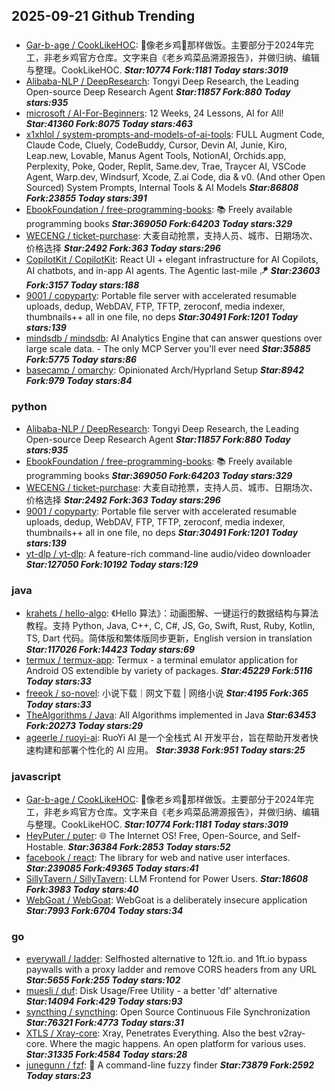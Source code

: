 ## 2025-09-21 Github Trending

### 
* [Gar-b-age / CookLikeHOC](https://github.com/Gar-b-age/CookLikeHOC): 🥢像老乡鸡🐔那样做饭。主要部分于2024年完工，非老乡鸡官方仓库。文字来自《老乡鸡菜品溯源报告》，并做归纳、编辑与整理。CookLikeHOC. ***Star:10774 Fork:1181 Today stars:3019***
* [Alibaba-NLP / DeepResearch](https://github.com/Alibaba-NLP/DeepResearch): Tongyi Deep Research, the Leading Open-source Deep Research Agent ***Star:11857 Fork:880 Today stars:935***
* [microsoft / AI-For-Beginners](https://github.com/microsoft/AI-For-Beginners): 12 Weeks, 24 Lessons, AI for All! ***Star:41360 Fork:8075 Today stars:463***
* [x1xhlol / system-prompts-and-models-of-ai-tools](https://github.com/x1xhlol/system-prompts-and-models-of-ai-tools): FULL Augment Code, Claude Code, Cluely, CodeBuddy, Cursor, Devin AI, Junie, Kiro, Leap.new, Lovable, Manus Agent Tools, NotionAI, Orchids.app, Perplexity, Poke, Qoder, Replit, Same.dev, Trae, Traycer AI, VSCode Agent, Warp.dev, Windsurf, Xcode, Z.ai Code, dia & v0. (And other Open Sourced) System Prompts, Internal Tools & AI Models ***Star:86808 Fork:23855 Today stars:391***
* [EbookFoundation / free-programming-books](https://github.com/EbookFoundation/free-programming-books): 📚 Freely available programming books ***Star:369050 Fork:64203 Today stars:329***
* [WECENG / ticket-purchase](https://github.com/WECENG/ticket-purchase): 大麦自动抢票，支持人员、城市、日期场次、价格选择 ***Star:2492 Fork:363 Today stars:296***
* [CopilotKit / CopilotKit](https://github.com/CopilotKit/CopilotKit): React UI + elegant infrastructure for AI Copilots, AI chatbots, and in-app AI agents. The Agentic last-mile 🪁 ***Star:23603 Fork:3157 Today stars:188***
* [9001 / copyparty](https://github.com/9001/copyparty): Portable file server with accelerated resumable uploads, dedup, WebDAV, FTP, TFTP, zeroconf, media indexer, thumbnails++ all in one file, no deps ***Star:30491 Fork:1201 Today stars:139***
* [mindsdb / mindsdb](https://github.com/mindsdb/mindsdb): AI Analytics Engine that can answer questions over large scale data. - The only MCP Server you'll ever need ***Star:35885 Fork:5775 Today stars:86***
* [basecamp / omarchy](https://github.com/basecamp/omarchy): Opinionated Arch/Hyprland Setup ***Star:8942 Fork:979 Today stars:84***

### python
* [Alibaba-NLP / DeepResearch](https://github.com/Alibaba-NLP/DeepResearch): Tongyi Deep Research, the Leading Open-source Deep Research Agent ***Star:11857 Fork:880 Today stars:935***
* [EbookFoundation / free-programming-books](https://github.com/EbookFoundation/free-programming-books): 📚 Freely available programming books ***Star:369050 Fork:64203 Today stars:329***
* [WECENG / ticket-purchase](https://github.com/WECENG/ticket-purchase): 大麦自动抢票，支持人员、城市、日期场次、价格选择 ***Star:2492 Fork:363 Today stars:296***
* [9001 / copyparty](https://github.com/9001/copyparty): Portable file server with accelerated resumable uploads, dedup, WebDAV, FTP, TFTP, zeroconf, media indexer, thumbnails++ all in one file, no deps ***Star:30491 Fork:1201 Today stars:139***
* [yt-dlp / yt-dlp](https://github.com/yt-dlp/yt-dlp): A feature-rich command-line audio/video downloader ***Star:127050 Fork:10192 Today stars:129***

### java
* [krahets / hello-algo](https://github.com/krahets/hello-algo): 《Hello 算法》：动画图解、一键运行的数据结构与算法教程。支持 Python, Java, C++, C, C#, JS, Go, Swift, Rust, Ruby, Kotlin, TS, Dart 代码。简体版和繁体版同步更新，English version in translation ***Star:117026 Fork:14423 Today stars:69***
* [termux / termux-app](https://github.com/termux/termux-app): Termux - a terminal emulator application for Android OS extendible by variety of packages. ***Star:45229 Fork:5116 Today stars:33***
* [freeok / so-novel](https://github.com/freeok/so-novel): 小说下载｜网文下载 | 网络小说 ***Star:4195 Fork:365 Today stars:33***
* [TheAlgorithms / Java](https://github.com/TheAlgorithms/Java): All Algorithms implemented in Java ***Star:63453 Fork:20273 Today stars:29***
* [ageerle / ruoyi-ai](https://github.com/ageerle/ruoyi-ai): RuoYi AI 是一个全栈式 AI 开发平台，旨在帮助开发者快速构建和部署个性化的 AI 应用。 ***Star:3938 Fork:951 Today stars:25***

### javascript
* [Gar-b-age / CookLikeHOC](https://github.com/Gar-b-age/CookLikeHOC): 🥢像老乡鸡🐔那样做饭。主要部分于2024年完工，非老乡鸡官方仓库。文字来自《老乡鸡菜品溯源报告》，并做归纳、编辑与整理。CookLikeHOC. ***Star:10774 Fork:1181 Today stars:3019***
* [HeyPuter / puter](https://github.com/HeyPuter/puter): 🌐 The Internet OS! Free, Open-Source, and Self-Hostable. ***Star:36384 Fork:2853 Today stars:52***
* [facebook / react](https://github.com/facebook/react): The library for web and native user interfaces. ***Star:239085 Fork:49365 Today stars:41***
* [SillyTavern / SillyTavern](https://github.com/SillyTavern/SillyTavern): LLM Frontend for Power Users. ***Star:18608 Fork:3983 Today stars:40***
* [WebGoat / WebGoat](https://github.com/WebGoat/WebGoat): WebGoat is a deliberately insecure application ***Star:7993 Fork:6704 Today stars:34***

### go
* [everywall / ladder](https://github.com/everywall/ladder): Selfhosted alternative to 12ft.io. and 1ft.io bypass paywalls with a proxy ladder and remove CORS headers from any URL ***Star:5655 Fork:255 Today stars:102***
* [muesli / duf](https://github.com/muesli/duf): Disk Usage/Free Utility - a better 'df' alternative ***Star:14094 Fork:429 Today stars:93***
* [syncthing / syncthing](https://github.com/syncthing/syncthing): Open Source Continuous File Synchronization ***Star:76321 Fork:4773 Today stars:31***
* [XTLS / Xray-core](https://github.com/XTLS/Xray-core): Xray, Penetrates Everything. Also the best v2ray-core. Where the magic happens. An open platform for various uses. ***Star:31335 Fork:4584 Today stars:28***
* [junegunn / fzf](https://github.com/junegunn/fzf): 🌸 A command-line fuzzy finder ***Star:73879 Fork:2592 Today stars:23***
